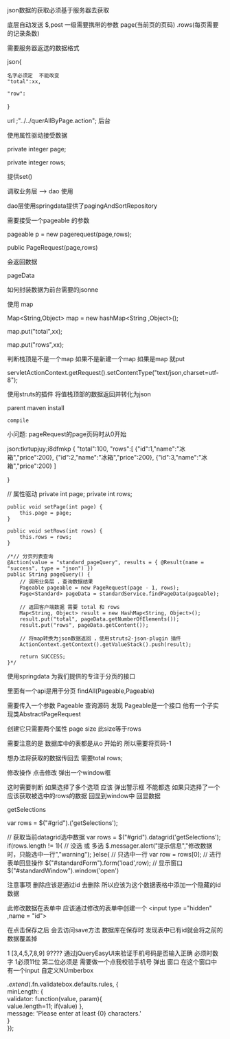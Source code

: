 json数据的获取必须基于服务器去获取


底层自动发送 $,post  一级需要携带的参数 page(当前页的页码) .rows(每页需要的记录条数)


需要服务器返送的数据格式

json{

	名字必须定  不能改变
	"total":xx,

	"row":

	
	

}

url ;"../../querAllByPage.action";
后台

使用属性驱动接受数据

private integer page;

private integer rows;

提供set()


调取业务层 --> dao  使用

dao层使用springdata提供了pagingAndSortRepository

需要接受一个pageable 的参数

pageable p = new pagerequest(page,rows);

public PageRequest(page,rows)


会返回数据

pageData

如何封装数据为前台需要的jsonne 

使用 map

Map<String,Object> map = new hashMap<String ,Object>();

map.put("total",xx);

map.put("rows",xx);

判断栈顶是不是一个map 如果不是新建一个map  如果是map 就put

servletActionContext.getRequest().setContentType("text/json,charset=utf-8");

使用struts的插件 将值栈顶部的数据返回并转化为json

 parent maven install 

	compile 


小问题: pageRequest的page页码时从0开始

json:tkrtupjuy;i8dfmkp
{
	"total":100,
	"rows":[
		{"id":1,"name":"冰箱","price":200},
		{"id":2,"name":"冰箱","price":200},
		{"id":3,"name":"冰箱","price":200}
	]
	
}

// 属性驱动
	private int page;
	private int rows;

	public void setPage(int page) {
		this.page = page;
	}

	public void setRows(int rows) {
		this.rows = rows;
	}

	/*// 分页列表查询
	@Action(value = "standard_pageQuery", results = { @Result(name = "success", type = "json") })
	public String pageQuery() {
		// 调用业务层 ，查询数据结果
		Pageable pageable = new PageRequest(page - 1, rows);
		Page<Standard> pageData = standardService.findPageData(pageable);

		// 返回客户端数据 需要 total 和 rows
		Map<String, Object> result = new HashMap<String, Object>();
		result.put("total", pageData.getNumberOfElements());
		result.put("rows", pageData.getContent());

		// 将map转换为json数据返回 ，使用struts2-json-plugin 插件
		ActionContext.getContext().getValueStack().push(result);

		return SUCCESS;
	}*/


使用springdata 为我们提供的专注于分页的接口

里面有一个api是用于分页  findAll(Pageable,Pageable)

需要传入一个参数
Pageable
查询源码 发现 Pageable是一个接口 他有一个子实现类AbstractPageRequest

创建它只需要两个属性 page size  此size等于rows

需要注意的是 数据库中的表都是从o 开始的 
所以需要将页码-1


想办法将获取的数据传回去  需要total  rows;


修改操作
点击修改 弹出一个window框

这时需要判断 如果选择了多个选项
应该 弹出警示框 不能都选
如果只选择了一个
应该获取被选中的rows的数据 回显到window中
回显数据

getSelections

var rows =   $("#grid").('getSelections');

// 获取当前datagrid选中数据 
					var rows = $("#grid").datagrid('getSelections');
					if(rows.length != 1){
						// 没选 或 多选 
						$.messager.alert("提示信息","修改数据时，只能选中一行","warning");
					}else{
						// 只选中一行 
						var row = rows[0]; 
						// 进行表单回显操作 
						$("#standardForm").form('load',row);
						// 显示窗口
						$("#standardWindow").window('open')


注意事项 删除应该是通过id 去删除 所以应该为这个数据表格中添加一个隐藏的id数据

此修改数据在表单中 应该通过修改的表单中创建一个  <input type ="hidden" ,name = "id">


在点击保存之后  会去访问save方法   数据库在保存时  发现表中已有id就会将之前的数据覆盖掉

1 [3,4,5,7,8,9] 9????  通过jQueryEasyUI来验证手机号码是否输入正确
必须时数字
1必须11位 第二位必须是
需要做一个点我校验手机号  弹出 窗口  在这个窗口中 有一个input 
自定义NUmberbox

$.extend($.fn.validatebox.defaults.rules, {    
    minLength: {    
        validator: function(value, param){    
          	  value.length=11;
				if(value)
        },    
        message: 'Please enter at least {0} characters.'   
    }    
}); 